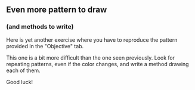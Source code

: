 
## Even more pattern to draw ##

### (and methods to write) ###
Here is yet another exercise where you have to reproduce the pattern
provided in the "Objective" tab.

This one is a bit more difficult than the one seen previously. Look for
repeating patterns, even if the color changes, and write a method drawing
each of them.

Good luck!

